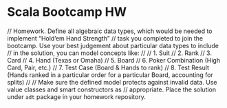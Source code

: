 # Scala Bootcamp HW


// Homework. Define all algebraic data types, which would be needed to implement “Hold’em Hand Strength”
  // task you completed to join the bootcamp. Use your best judgement about particular data types to include
  // in the solution, you can model concepts like:
  //
  // 1. Suit
  // 2. Rank
  // 3. Card
  // 4. Hand (Texas or Omaha)
  // 5. Board
  // 6. Poker Combination (High Card, Pair, etc.)
  // 7. Test Case (Board & Hands to rank)
  // 8. Test Result (Hands ranked in a particular order for a particular Board, accounting for splits)
  //
  // Make sure the defined model protects against invalid data. Use value classes and smart constructors as
  // appropriate. Place the solution under `adt` package in your homework repository.